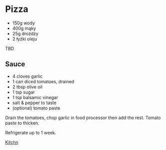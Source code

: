 # Pizza

* 150g wody
* 400g mąky
* 25g drożdży
* 2 łyżki oleju

TBD

## Sauce

* 4 cloves garlic
* 1 can diced tomatoes, drained
* 2 tbsp olive oil
* 1 tsp sugar
* 1 tsp balsamic vinegar
* salt & pepper to taste
* (optional) tomato paste

Drain the tomatoes, chop garlic in food processor then add the rest. Tomato paste to thicken.

Refrigerate up to 1 week.

[Kitchn](https://www.thekitchn.com/how-to-make-pizza-sauce-recipe-13507)
